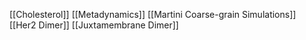 [[Cholesterol]]
[[Metadynamics]]
[[Martini Coarse-grain Simulations]]
[[Her2 Dimer]]
[[Juxtamembrane Dimer]]
